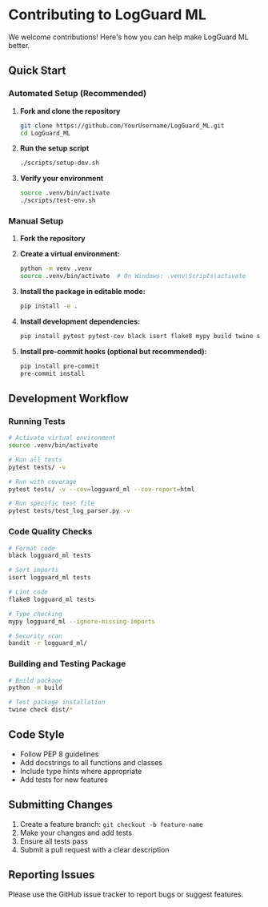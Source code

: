 # Contributing to LogGuard ML

We welcome contributions! Here's how you can help make LogGuard ML better.

## Quick Start

### Automated Setup (Recommended)

1. **Fork and clone the repository**
   ```bash
   git clone https://github.com/YourUsername/LogGuard_ML.git
   cd LogGuard_ML
   ```

2. **Run the setup script**
   ```bash
   ./scripts/setup-dev.sh
   ```

3. **Verify your environment**
   ```bash
   source .venv/bin/activate
   ./scripts/test-env.sh
   ```

### Manual Setup

1. **Fork the repository**
2. **Create a virtual environment:**
   ```bash
   python -m venv .venv
   source .venv/bin/activate  # On Windows: .venv\Scripts\activate
   ```

3. **Install the package in editable mode:**
   ```bash
   pip install -e .
   ```

4. **Install development dependencies:**
   ```bash
   pip install pytest pytest-cov black isort flake8 mypy build twine safety bandit
   ```

5. **Install pre-commit hooks (optional but recommended):**
   ```bash
   pip install pre-commit
   pre-commit install
   ```

## Development Workflow

### Running Tests

```bash
# Activate virtual environment
source .venv/bin/activate

# Run all tests
pytest tests/ -v

# Run with coverage
pytest tests/ -v --cov=logguard_ml --cov-report=html

# Run specific test file
pytest tests/test_log_parser.py -v
```

### Code Quality Checks

```bash
# Format code
black logguard_ml tests

# Sort imports
isort logguard_ml tests

# Lint code
flake8 logguard_ml tests

# Type checking
mypy logguard_ml --ignore-missing-imports

# Security scan
bandit -r logguard_ml/
```

### Building and Testing Package

```bash
# Build package
python -m build

# Test package installation
twine check dist/*
```

## Code Style

- Follow PEP 8 guidelines
- Add docstrings to all functions and classes
- Include type hints where appropriate
- Add tests for new features

## Submitting Changes

1. Create a feature branch: `git checkout -b feature-name`
2. Make your changes and add tests
3. Ensure all tests pass
4. Submit a pull request with a clear description

## Reporting Issues

Please use the GitHub issue tracker to report bugs or suggest features.
